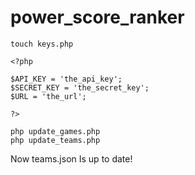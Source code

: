 # power_score_ranker

```touch keys.php```

```
<?php

$API_KEY = 'the_api_key';
$SECRET_KEY = 'the_secret_key';
$URL = 'the_url';

?>
```
```
php update_games.php
php update_teams.php
```

Now teams.json Is up to date!
